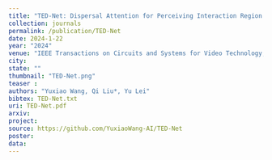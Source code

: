 ```yaml
---
title: "TED-Net: Dispersal Attention for Perceiving Interaction Region in Indirectly-Contact HOI Detection"
collection: journals
permalink: /publication/TED-Net
date: 2024-1-22
year: "2024"
venue: "IEEE Transactions on Circuits and Systems for Video Technology,"
city: 
state: ""
thumbnail: "TED-Net.png"
teaser : 
authors: "Yuxiao Wang, Qi Liu*, Yu Lei"
bibtex: TED-Net.txt
uri: TED-Net.pdf
arxiv: 
project: 
source: https://github.com/YuxiaoWang-AI/TED-Net
poster: 
data:
---
```

